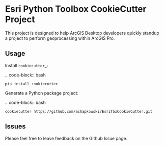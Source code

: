 # Esri Python Toolbox CookieCutter Project

This project is designed to help ArcGIS Desktop developers quickly standup a project to perform geoprocessing within ArcGIS Pro.

Usage
-----

Install `cookiecutter`_:

.. code-block:: bash

    pip install cookiecutter

Generate a Python package project:

.. code-block:: bash

    cookiecutter https://github.com/achapkowski/EsriTbxCookieCutter.git

Issues
------

Please feel free to leave feedback on the Github Issue page.


